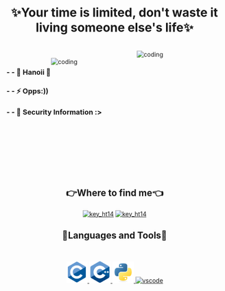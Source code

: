 

<h1 align="center">✨Your time is limited, don't waste it living someone else's life✨</h1>

<br>
   <img align="right" alt="coding" width="200" src="https://media2.giphy.com/media/Iv4BMm4OVwAqjVZOZI/giphy.gif?cid=6c09b9523zu716978qh41ugypcljc439sys6y7ji5d9uxlsn&ep=v1_internal_gif_by_id&rid=giphy.gif&ct=s" />

<img align="right" alt="coding" width="400" src="https://www.animationliberty.com/assets/images/sm-video.gif" />
<br>






   

<h3 align="left">-  - 🐼 Hanoii 👀</h3>

<h3 align="left">-  - ⚡ Opps:))</h3>

<h3 align="left">-  - 👀 Security Information :></h3>

<br>
<br>
<br>
<br>
<br>
<br>
<br>
<h2 align="center"> 👉Where to find me👈</h2>
<p align="center">
<a href="https://instagram.com/key_ht14" target="blank"><img align="center" img src="https://img.icons8.com/bubbles/100/000000/instagram.png" alt="key_ht14" height="70" width="70" /></a>
<a href="https://www.facebook.com/thk1404" target="blank"><img align="center" img src="https://img.icons8.com/bubbles/100/000000/facebook-new.png" alt="key_ht14" height="70" width="70" /></a>
</p>

<h2 align="center"> 🤖Languages and Tools🤖</h2>
<br>
<p align="center"> <a href="https://www.cprogramming.com/" target="_blank" rel="noreferrer"> <img src="https://raw.githubusercontent.com/devicons/devicon/master/icons/c/c-original.svg" alt="c" width="50" height="50"/> </a> <a href="https://www.w3schools.com/cpp/" target="_blank" rel="noreferrer"> <img src="https://raw.githubusercontent.com/devicons/devicon/master/icons/cplusplus/cplusplus-original.svg" alt="cplusplus" width="50" height="50"/> </a> <a href="https://www.python.org" target="_blank" rel="noreferrer"> <img src="https://raw.githubusercontent.com/devicons/devicon/master/icons/python/python-original.svg" alt="python" width="50" height="50"/> </a> <a
href="https://code.visualstudio.com" target="_blank" rel="noreferrer"> <img src="https://upload.wikimedia.org/wikipedia/commons/thumb/9/9a/Visual_Studio_Code_1.35_icon.svg/2048px-Visual_Studio_Code_1.35_icon.svg.png" alt="vscode" width="50" height="50"/> </a> </p>


